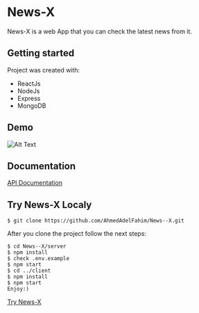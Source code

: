 # News-X
News-X is a web App that you can check the latest news from it.
## Getting started
Project was created with:
* ReactJs
* NodeJs
* Express
* MongoDB

## Demo

![Alt Text](./screenshots/news-x.gif)

## Documentation
<a href="https://docs.google.com/document/d/1215h49NS9Nu5sHK22UmI_kkZx5bTSgDL8EB9nPWrhNk/edit?usp=sharing">API Documentation</a>
## Try News-X Localy
```
$ git clone https://github.com/AhmedAdelFahim/News--X.git
```
After you clone the project follow the next steps:
```
$ cd News--X/server
$ npm install
$ check .env.example
$ npm start
$ cd ../client
$ npm install
$ npm start
Enjoy:)
```
<a href="https://newsx.herokuapp.com/">Try News-X</a>
